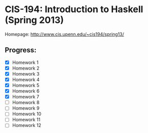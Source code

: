 # CIS-194: Introduction to Haskell (Spring 2013)

Homepage: http://www.cis.upenn.edu/~cis194/spring13/

## Progress:
  - [x] Homework 1
  - [x] Homework 2
  - [x] Homework 3
  - [x] Homework 4
  - [x] Homework 5
  - [x] Homework 6
  - [x] Homework 7  
  - [ ] Homework 8  
  - [ ] Homework 9 
  - [ ] Homework 10
  - [ ] Homework 11
  - [ ] Homework 12